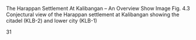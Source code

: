 The Harappan Settlement At Kalibangan – An Overview
Show Image
Fig. 4.3 Conjectural view of the Harappan settlement at Kalibangan showing the citadel (KLB-2) and lower city (KLB-1)

31